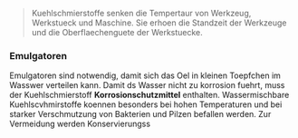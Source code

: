 > Kuehlschmierstoffe senken die Tempertaur von Werkzeug, Werkstueck und Maschine. Sie erhoen die Standzeit der Werkzeuge und die Oberflaechenguete der Werkstuecke.

### Emulgatoren
Emulgatoren sind notwendig, damit sich das Oel in kleinen Toepfchen im Wasswer verteilen kann. Damit ds Wasser nicht zu korrosion fuehrt, muss der Kuehlschmierstoff **Korrosionschutzmittel** enthalten.
Wassermischbare Kuehlscvhmirstoffe koennen besonders bei hohen Temperaturen und bei starker Verschmutzung von Bakterien und Pilzen befallen werden. Zur Vermeidung werden Konservierungss